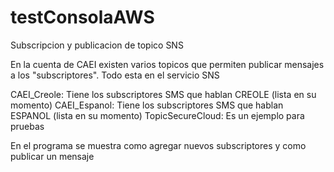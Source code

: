 # testConsolaAWS
Subscripcion y publicacion de topico SNS

En la cuenta de CAEI existen varios topicos que permiten publicar mensajes a los "subscriptores". Todo esta en el servicio SNS

CAEI_Creole: Tiene los subscriptores SMS que hablan CREOLE (lista en su momento)
CAEI_Espanol: Tiene los subscriptores SMS que hablan ESPANOL (lista en su momento)
TopicSecureCloud: Es un ejemplo para pruebas

En el programa se muestra como agregar nuevos subscriptores y como publicar un mensaje
